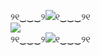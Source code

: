 ୨୧‿‿‿୨<img src="https://caterpie.crd.co/assets/images/gallery08/1c76cbd1.gif?v=0a72a95d"/>୧‿‿‿୨୧
<br>
<img src="https://archives.bulbagarden.net/media/upload/a/a3/PCP517.png?20120705185335"/>
<br>
୨୧‿‿‿୨<img src="https://caterpie.crd.co/assets/images/gallery08/1c76cbd1.gif?v=0a72a95d"/>୧‿‿‿୨୧
